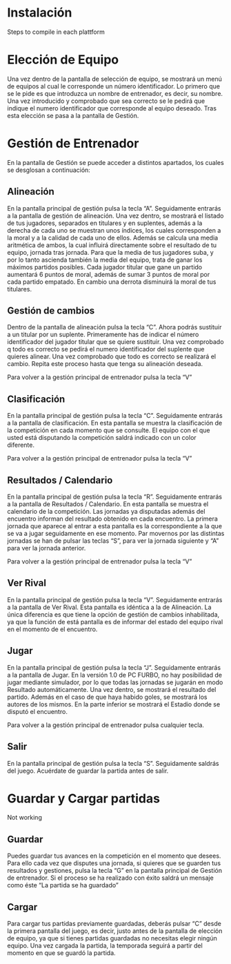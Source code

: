 # Instalación

Steps to compile in each plattform

# Elección de Equipo

Una vez dentro de la pantalla de selección de equipo, se mostrará un menú de equipos al cual le corresponde un número identificador.
Lo primero que se le pide es que introduzca un nombre de entrenador, es decir, su nombre. Una vez introducido y comprobado que sea correcto se le pedirá que indique el numero identificador que corresponde al equipo deseado.
Tras esta elección se pasa a la pantalla de Gestión.

# Gestión de Entrenador

En la pantalla de Gestión se puede acceder a distintos apartados, los cuales se desglosan a continuación:

## Alineación

En la pantalla principal de gestión pulsa la tecla “A”. Seguidamente entrarás a la pantalla de gestión de alineación.
Una vez dentro, se mostrará el listado de tus jugadores, separados en titulares y en suplentes, además a la derecha de cada uno se muestran unos índices, los cuales corresponden a la moral y a la calidad de cada uno de ellos. Además se calcula una media aritmética de ambos, la cual influirá directamente sobre el resultado de tu equipo, jornada tras jornada.
Para que la media de tus jugadores suba, y por lo tanto ascienda también la media del equipo, trata de ganar los máximos partidos posibles. Cada jugador titular que gane un partido aumentará 6 puntos de moral, además de sumar 3 puntos de moral por cada partido empatado. En cambio una derrota disminuirá la moral de tus titulares.

## Gestión de cambios

Dentro de la pantalla de alineación pulsa la tecla “C”. Ahora podrás sustituir a un titular por un suplente. Primeramente has de indicar el número identificador del jugador titular que se quiere sustituir. Una vez comprobado q todo es correcto se pedirá el numero identificador del suplente que quieres alinear. Una vez comprobado que todo es correcto se realizará el cambio.
Repita este proceso hasta que tenga su alineación deseada.

Para volver a la gestión principal de entrenador pulsa la tecla “V”

## Clasificación

En la pantalla principal de gestión pulsa la tecla “C”. Seguidamente entrarás a la pantalla de clasificación.
En esta pantalla se muestra la clasificación de la competición en cada momento que se consulte.
El equipo con el que usted está disputando la competición saldrá indicado con un color diferente.

Para volver a la gestión principal de entrenador pulsa la tecla “V”

## Resultados / Calendario

En la pantalla principal de gestión pulsa la tecla “R”. Seguidamente entrarás a la pantalla de Resultados / Calendario.
En esta pantalla se muestra el calendario de la competición. Las jornadas ya disputadas además del encuentro informan del resultado obtenido en cada encuentro.
La primera jornada que aparece al entrar a esta pantalla es la correspondiente a la que se va a jugar seguidamente en ese momento.
Par movernos por las distintas jornadas se han de pulsar las teclas “S”, para ver la jornada siguiente y “A” para ver la jornada anterior.

Para volver a la gestión principal de entrenador pulsa la tecla “V”

## Ver Rival

En la pantalla principal de gestión pulsa la tecla “V”. Seguidamente entrarás a la pantalla de Ver Rival.
Esta pantalla es idéntica a la de Alineación. La única diferencia es que tiene la opción de gestión de cambios inhabilitada, ya que la función de está pantalla es de informar del estado del equipo rival en el momento de el encuentro.

## Jugar

En la pantalla principal de gestión pulsa la tecla “J”. Seguidamente entrarás a la pantalla de Jugar.
En la versión 1.0 de PC FURBO, no hay posibilidad de jugar mediante simulador, por lo que todas las jornadas se jugarán en modo Resultado automáticamente.
Una vez dentro, se mostrará el resultado del partido. Además en el caso de que haya habido goles, se mostrará los autores de los mismos.
En la parte inferior se mostrará el Estadio donde se disputó el encuentro.

Para volver a la gestión principal de entrenador pulsa cualquier tecla.

## Salir

En la pantalla principal de gestión pulsa la tecla “S”. Seguidamente saldrás del juego.
Acuérdate de guardar la partida antes de salir.

# Guardar y Cargar partidas

Not working

## Guardar

Puedes guardar tus avances en la competición en el momento que desees. Para ello cada vez que disputes una jornada, si quieres que se guarden tus resultados y gestiones, pulsa la tecla “G” en la pantalla principal de Gestión de entrenador.
Si el proceso se ha realizado con éxito saldrá un mensaje como éste “La partida se ha guardado”

## Cargar

Para cargar tus partidas previamente guardadas, deberás pulsar “C” desde la primera pantalla del juego, es decir, justo antes de la pantalla de elección de equipo, ya que si tienes partidas guardadas no necesitas elegir ningún equipo.
Una vez cargada la partida, la temporada seguirá a partir del momento en que se guardó la partida.
